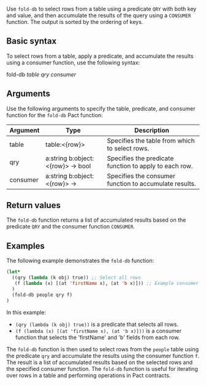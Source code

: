 Use `fold-db` to select rows from a table using a predicate `QRY` with both key and value, and then accumulate the results of the query using a `CONSUMER` function. The output is sorted by the ordering of keys.

## Basic syntax

To select rows from a table, apply a predicate, and accumulate the results using a consumer function, use the following syntax:

fold-db *table* *qry* *consumer*

## Arguments

Use the following arguments to specify the table, predicate, and consumer function for the `fold-db` Pact function:

| Argument  | Type               | Description                                                      |
|-----------|--------------------|------------------------------------------------------------------|
| table     | table:<{row}>      | Specifies the table from which to select rows.                   |
| qry       | a:string b:object:<{row}> -> bool | Specifies the predicate function to apply to each row.          |
| consumer  | a:string b:object:<{row}> -> <b>  | Specifies the consumer function to accumulate results.          |

## Return values

The `fold-db` function returns a list of accumulated results based on the predicate `QRY` and the consumer function `CONSUMER`.

## Examples

The following example demonstrates the `fold-db` function:

```lisp
(let*
  ((qry (lambda (k obj) true)) ;; Select all rows
   (f (lambda (x) [(at 'firstName x), (at 'b x)])) ;; Example consumer function
  )
  (fold-db people qry f)
)
```

In this example:
- `(qry (lambda (k obj) true))` is a predicate that selects all rows.
- `(f (lambda (x) [(at 'firstName x), (at 'b x)]))` is a consumer function that selects the 'firstName' and 'b' fields from each row.

The `fold-db` function is then used to select rows from the `people` table using the predicate `qry` and accumulate the results using the consumer function `f`. The result is a list of accumulated results based on the selected rows and the specified consumer function. The `fold-db` function is useful for iterating over rows in a table and performing operations in Pact contracts.

